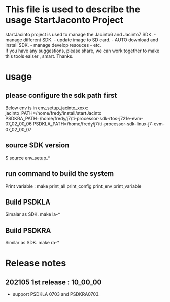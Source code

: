 # This file is used to describe the usage StartJaconto Project

startJacinto project is used to manage the Jacinto6 and Jacinto7 SDK. 
    - manage different SDK. 
    - update image to SD card. 
    - AUTO download and install SDK.
    - manage develop resouces
    - etc.  
If you have any suggestions, please share, we can work together to make this tools eaiser , smart. Thanks. 


# usage
## please configure the sdk path first
Below env is in env_setup_jacinto_xxxx: 
    jacinto_PATH=/home/fredy/install/startJacinto
    PSDKRA_PATH=/home/fredy/j7/ti-processor-sdk-rtos-j721e-evm-07_02_00_06
    PSDKLA_PATH=/home/fredy/j7/ti-processor-sdk-linux-j7-evm-07_02_00_07
## source SDK version
$ source env_setup_*
## run command to build the system
Print variable : 
    make print_all       print_config    print_env   print_variable

## Build PSDKLA
Simalar as SDK. 
make la-*
## Build PSDKRA
Similar as SDK. 
make ra-*
# Release notes

## 202105 1st release : 10_00_00
- support PSDKLA 0703 and PSDKRA0703. 


